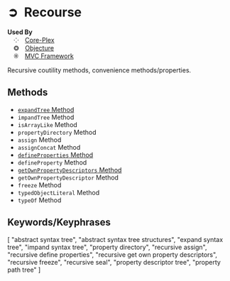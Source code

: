 # ➲&ensp;Recourse
**Used By**  
&emsp;⁘&emsp;[Core-Plex](https://npmjs.org/core-plex)  
&emsp;❂&emsp;[Objecture](https://npmjs.org/objecture)  
&emsp;⁜&emsp;[MVC Framework](https://npmjs.org/mvc-framework)  

Recursive coutility methods, convenience methods/properties. 

## Methods
 - [`expandTree` Method](./document/methods/expand-tree.md)
 - `impandTree` Method
 - `isArrayLike` Method
 - `propertyDirectory` Method
 - `assign` Method
 - `assignConcat` Method
 - [`defineProperties` Method](./document/methods/define-properties.md)
 - `defineProperty` Method
 - [`getOwnPropertyDescriptors` Method](./document/methods/get-own-property-descriptors.md)
 - `getOwnPropertyDescriptor` Method
 - `freeze` Method
 - `typedObjectLiteral` Method
 - `typeOf` Method

## Keywords/Keyphrases
[
  "abstract syntax tree",
  "abstract syntax tree structures",
  "expand syntax tree",
  "impand syntax tree",
  "property directory",
  "recursive assign",
  "recursive define properties",
  "recursive get own property descriptors",
  "recursive freeze",
  "recursive seal",
  "property descriptor tree",
  "property path tree"
]